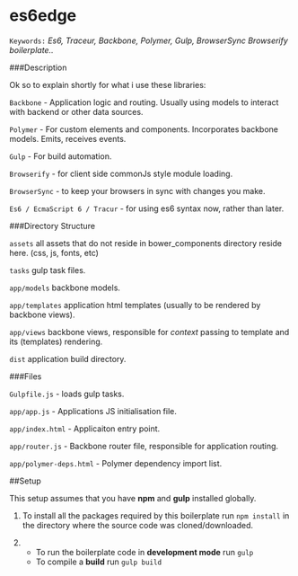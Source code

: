 es6edge
=======

`Keywords:` *Es6, Traceur, Backbone, Polymer, Gulp, BrowserSync Browserify  boilerplate..*

###Description

Ok so to explain shortly for what i use these libraries:

`Backbone` - Application logic and routing. Usually using models to interact with backend or other data sources.

`Polymer` - For custom elements and components. Incorporates backbone models. Emits, receives events.

`Gulp` - For build automation.

`Browserify` - for client side commonJs style module loading.

`BrowserSync` - to keep your browsers in sync with changes you make.

`Es6 / EcmaScript 6 / Tracur` - for using es6 syntax now, rather than later.



###Directory Structure


`assets` all assets that do not reside in bower_components directory reside here. (css, js, fonts, etc)

`tasks` gulp task files.

`app/models` backbone models.

`app/templates` application html templates (usually to be rendered by backbone views).

`app/views` backbone views, responsible for *context* passing to template and its (templates) rendering.

`dist` application build directory.

###Files

`Gulpfile.js` - loads gulp tasks.

`app/app.js` - Applications JS initialisation file.

`app/index.html` - Applicaiton entry point.

`app/router.js` - Backbone router file, responsible for application routing.

`app/polymer-deps.html` - Polymer dependency import list.



##Setup

This setup assumes that you have **npm** and **gulp** installed globally.


1. To install all the packages required by this boilerplate run `npm install` in the directory where the source code was cloned/downloaded.

2.  *   To run the boilerplate code in **development mode** run `gulp`
    *   To compile a **build** run `gulp build`
